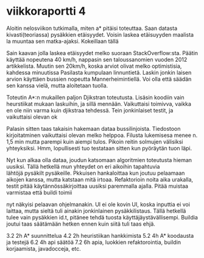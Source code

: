 # viikkoraportti 4

Aloitin nelosviikon tutkimalla, miten a* pitäisi toteuttaa. Saan datasta kivasti(teoriassa) pysäkkien etäisyydet. Voisin laskea etäisuyyden maalista la muuntaa sen matka-ajaksi. Kokeillaan tällä

Sain kaavan jolla laskea etäisyydet melko suoraan StackOverflow:sta. Päätin käyttää nopeutena 40 km/h, nappasin sen taloussanomien vuoden 2012 artikkelista. Muutin sen 20km/h, koska arviot olivat melko optimistisia, kahdessa minuutissa Pasilasta kumpulaan linnuntietä. Laskin jonkin laisen arvion käyttäen bussien nopeutta Mannerheimintiellä. Voi olla että säädän sen kanssa vielä, mutta aloitetaan tuolla.

Toteutin A*:n mukaillen paljon Djikstran toteutusta. Lisäsin koodiin vain heurstiikat mukaan laskuihin, ja sillä mennään. Vaikuttaisi toimivva, vaikka en ole niin varma kuin djikstraa tehdessä. Tein jonkinlaiset testit, ja vaikuttaisi olevan ok

Palasin sitten taas takaisin hakemaan dataa bussilinjoista. Tiedostoon kirjoitatminen vaikuttaisi olevan melko helppoa. Filusta lukemisesa menee n. 1,5 min mutta parempi kuin aiempi tulos. Pikoin reitin solmujen välisiksi yhteyksiksi. Hmm, lopullisesti tuo testataan sitten kun pyöräytän tuon läpi.

Nyt kun alkaa olla dataa, joudun katsomaan algoritmien toteutusta hieman uusiksi. Tällä hetkellä mun yhteydet on eri aikoihin tapahtuvia lähtöjä pysäkilt pysäkeille. Pkkuisen hankaloittaa kun joutuu pelaamaan aikojen kanssa, mutta katstaan mitä irtoaa. Refaktorioin noita aika urakalla, testit pitää käytännössäkirjoittaa uusiksi paremmalla ajalla. Pitää muistaa varmistaa että buildi toimii

nyt näkyisi pelaavan ohjelmanakin. UI ei ole kovin UI, koska inputtia ei voi laittaa, mutta sieltä tuli ainakin jonkinlainen pysäkkilistaus. Tällä hetkellä tulee vain pysäkkien id.t, pitänee tehdä tuosta käyttäjäystävällisempi. Buildia joutui taas säätämään hetken ennen kuin siitä tuli taas ehjä.


3.2 2h A* suunnittelua
4.2 2h heuristiikan hankkimista
5.2 4h A* koodausta ja testejä
6.2 4h api säätöä
7.2 6h apia, luokkien refaktorointia, buildin korjaamista, javadocceja, etc.


